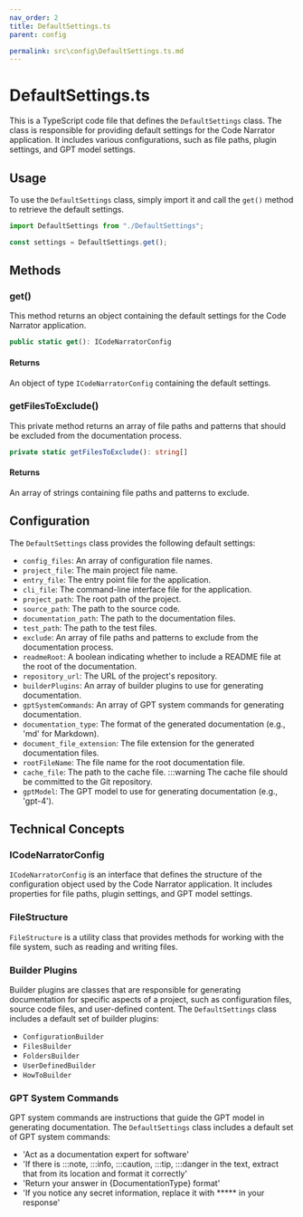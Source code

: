 ```yaml
---
nav_order: 2
title: DefaultSettings.ts
parent: config

permalink: src\config\DefaultSettings.ts.md
---
```


# DefaultSettings.ts

This is a TypeScript code file that defines the `DefaultSettings` class. The class is responsible for providing default settings for the Code Narrator application. It includes various configurations, such as file paths, plugin settings, and GPT model settings.

## Usage

To use the `DefaultSettings` class, simply import it and call the `get()` method to retrieve the default settings.

```typescript
import DefaultSettings from "./DefaultSettings";

const settings = DefaultSettings.get();
```

## Methods

### get()

This method returns an object containing the default settings for the Code Narrator application.

```typescript
public static get(): ICodeNarratorConfig
```

#### Returns

An object of type `ICodeNarratorConfig` containing the default settings.

### getFilesToExclude()

This private method returns an array of file paths and patterns that should be excluded from the documentation process.

```typescript
private static getFilesToExclude(): string[]
```

#### Returns

An array of strings containing file paths and patterns to exclude.

## Configuration

The `DefaultSettings` class provides the following default settings:

- `config_files`: An array of configuration file names.
- `project_file`: The main project file name.
- `entry_file`: The entry point file for the application.
- `cli_file`: The command-line interface file for the application.
- `project_path`: The root path of the project.
- `source_path`: The path to the source code.
- `documentation_path`: The path to the documentation files.
- `test_path`: The path to the test files.
- `exclude`: An array of file paths and patterns to exclude from the documentation process.
- `readmeRoot`: A boolean indicating whether to include a README file at the root of the documentation.
- `repository_url`: The URL of the project's repository.
- `builderPlugins`: An array of builder plugins to use for generating documentation.
- `gptSystemCommands`: An array of GPT system commands for generating documentation.
- `documentation_type`: The format of the generated documentation (e.g., 'md' for Markdown).
- `document_file_extension`: The file extension for the generated documentation files.
- `rootFileName`: The file name for the root documentation file.
- `cache_file`: The path to the cache file. :::warning The cache file should be committed to the Git repository.
- `gptModel`: The GPT model to use for generating documentation (e.g., 'gpt-4').

## Technical Concepts

### ICodeNarratorConfig

`ICodeNarratorConfig` is an interface that defines the structure of the configuration object used by the Code Narrator application. It includes properties for file paths, plugin settings, and GPT model settings.

### FileStructure

`FileStructure` is a utility class that provides methods for working with the file system, such as reading and writing files.

### Builder Plugins

Builder plugins are classes that are responsible for generating documentation for specific aspects of a project, such as configuration files, source code files, and user-defined content. The `DefaultSettings` class includes a default set of builder plugins:

- `ConfigurationBuilder`
- `FilesBuilder`
- `FoldersBuilder`
- `UserDefinedBuilder`
- `HowToBuilder`

### GPT System Commands

GPT system commands are instructions that guide the GPT model in generating documentation. The `DefaultSettings` class includes a default set of GPT system commands:

- 'Act as a documentation expert for software'
- 'If there is :::note, :::info, :::caution, :::tip, :::danger in the text, extract that from its location and format it correctly'
- 'Return your answer in {DocumentationType} format'
- 'If you notice any secret information, replace it with ***** in your response'